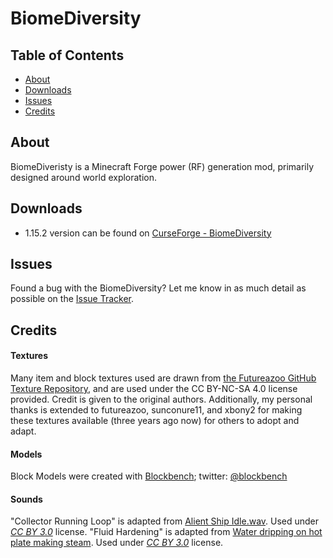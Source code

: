 # BiomeDiversity

## Table of Contents

* [About](#about)
* [Downloads](#downloads)
* [Issues](#issues)
* [Credits](#credits)

## About

BiomeDiveristy is a Minecraft Forge power (RF) generation mod, primarily designed around world exploration.

## Downloads

* 1.15.2 version can be found on [CurseForge - BiomeDiversity](https://www.curseforge.com/minecraft/mc-mods/biomediversity)

## Issues

Found a bug with the BiomeDiversity?  Let me know in as much detail as possible on the [Issue Tracker](https://github.com/Ommina/BiomeDiversity/issues).

## Credits

#### Textures

Many item and block textures used are drawn from [the Futureazoo GitHub Texture Repository](https://github.com/Futureazoo/TextureRepository), and are used under the CC BY-NC-SA 4.0 license provided.  Credit is given to the original authors.
Additionally, my personal thanks is extended to futureazoo, sunconure11, and xbony2 for making these textures available (three years ago now) for others to adopt and adapt.

#### Models

Block Models were created with [Blockbench](https://blockbench.net/); twitter: [@blockbench](https://twitter.com/blockbench)

#### Sounds

"Collector Running Loop" is adapted from [Alient Ship Idle.wav](https://freesound.org/people/Ch0cchi/sounds/15347/).  Used under [_CC BY 3.0_](https://creativecommons.org/licenses/by/3.0/#) license.
"Fluid Hardening" is adapted from [Water dripping on hot plate making steam](https://freesound.org/people/jorickhoofd/sounds/170736/).  Used under [_CC BY 3.0_](https://creativecommons.org/licenses/by/3.0/#) license.